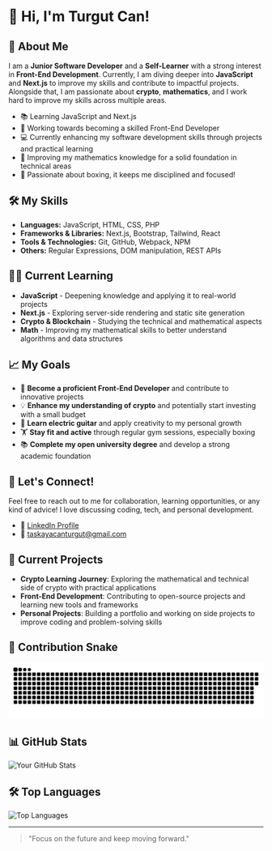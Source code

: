 # 👋 Hi, I'm Turgut Can!

## 🚀 About Me

I am a **Junior Software Developer** and a **Self-Learner** with a strong interest in **Front-End Development**. Currently, I am diving deeper into **JavaScript** and **Next.js** to improve my skills and contribute to impactful projects. Alongside that, I am passionate about **crypto**, **mathematics**, and I work hard to improve my skills across multiple areas.

- 📚 Learning JavaScript and Next.js
- 🎯 Working towards becoming a skilled Front-End Developer
- 💻 Currently enhancing my software development skills through projects and practical learning
- 🧠 Improving my mathematics knowledge for a solid foundation in technical areas
- 🥊 Passionate about boxing, it keeps me disciplined and focused!

## 🛠️ My Skills

- **Languages:** JavaScript, HTML, CSS, PHP
- **Frameworks & Libraries:** Next.js, Bootstrap, Tailwind, React
- **Tools & Technologies:** Git, GitHub, Webpack, NPM
- **Others:** Regular Expressions, DOM manipulation, REST APIs

## 🧑‍💻 Current Learning

- **JavaScript** - Deepening knowledge and applying it to real-world projects
- **Next.js** - Exploring server-side rendering and static site generation
- **Crypto & Blockchain** - Studying the technical and mathematical aspects
- **Math** - Improving my mathematical skills to better understand algorithms and data structures

## 📈 My Goals

- 🚀 **Become a proficient Front-End Developer** and contribute to innovative projects
- 💡 **Enhance my understanding of crypto** and potentially start investing with a small budget
- 🎸 **Learn electric guitar** and apply creativity to my personal growth
- 🏋️ **Stay fit and active** through regular gym sessions, especially boxing
- 📚 **Complete my open university degree** and develop a strong academic foundation

## 💬 Let's Connect!

Feel free to reach out to me for collaboration, learning opportunities, or any kind of advice! I love discussing coding, tech, and personal development.

- 💼 [LinkedIn Profile](https://www.linkedin.com/in/turgutcan-taskaya)
- 📧 [taskayacanturgut@gmail.com](mailto:taskayacanturgut@gmail.com)


## 📌 Current Projects

- **Crypto Learning Journey**: Exploring the mathematical and technical side of crypto with practical applications
- **Front-End Development**: Contributing to open-source projects and learning new tools and frameworks
- **Personal Projects**: Building a portfolio and working on side projects to improve coding and problem-solving skills

## 🐍 Contribution Snake

![snake gif](https://github.com/Turcute/snk/blob/manual-run-output/only-svg/github-contribution-grid-snake-dark.svg)

## 📊 GitHub Stats

![Your GitHub Stats](https://github-readme-stats.vercel.app/api?username=Turcute&show_icons=true&count_private=true&hide=prs)

## 🛠️ Top Languages

![Top Languages](https://github-readme-stats.vercel.app/api/top-langs/?username=Turcute&layout=compact)





---

> "Focus on the future and keep moving forward."
